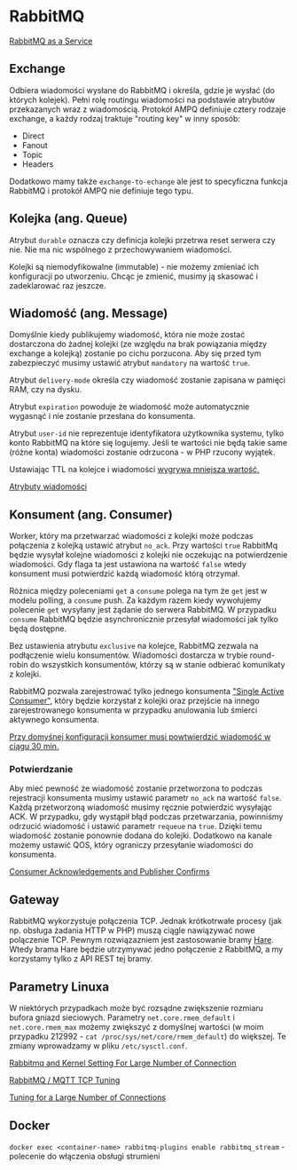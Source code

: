 # RabbitMQ

[RabbitMQ as a Service](https://www.cloudamqp.com/)

## Exchange

Odbiera wiadomości wysłane do RabbitMQ i określa, gdzie je wysłać (do których kolejek). Pełni rolę routingu wiadomości na podstawie atrybutów przekazanych wraz z wiadomością. Protokół AMPQ definiuje cztery rodzaje exchange, a każdy rodzaj traktuje "routing key" w inny sposób:
* Direct
* Fanout
* Topic
* Headers

Dodatkowo mamy także `exchange-to-echange` ale jest to specyficzna funkcja RabbitMQ i protokół AMPQ nie definiuje tego typu.

## Kolejka (ang. Queue)

Atrybut `durable` oznacza czy definicja kolejki przetrwa reset serwera czy nie. Nie ma nic wspólnego z przechowywaniem wiadomości.

Kolejki są niemodyfikowalne (immutable) - nie możemy zmieniać ich konfiguracji po utworzeniu.
Chcąc je zmienić, musimy ją skasować i zadeklarować raz jeszcze.

## Wiadomość (ang. Message)

Domyślnie kiedy publikujemy wiadomość, która nie może zostać dostarczona do żadnej kolejki (ze względu na brak powiązania między exchange a kolejką) zostanie po cichu porzucona. Aby się przed tym zabezpieczyć musimy ustawić atrybut `mandatory` na wartość `true`.

Atrybut `delivery-mode` określa czy wiadomość zostanie zapisana w pamięci RAM, czy na dysku.

Atrybut `expiration` powoduje że wiadomość może automatycznie wygasnąć i nie zostanie przesłana do konsumenta.

Atrybut `user-id` nie reprezentuje identyfikatora użytkownika systemu, tylko konto RabbitMQ na które się logujemy. Jeśli te wartości nie będą takie same (różne konta) wiadomości zostanie odrzucona - w PHP rzucony wyjątek.

Ustawiając TTL na kolejce i wiadomości [wygrywa mniejsza wartość.](https://www.rabbitmq.com/ttl.html#per-message-ttl-in-publishers)

[Atrybuty wiadomości](https://www.rabbitmq.com/publishers.html#message-properties)

## Konsument (ang. Consumer)

Worker, który ma przetwarzać wiadomości z kolejki może podczas połączenia z kolejką ustawić atrybut `no_ack`. Przy wartości `true` RabbitMq będzie wysyłał kolejne wiadomości z kolejki nie oczekując na potwierdzenie wiadomości. Gdy flaga ta jest ustawiona na wartość `false` wtedy konsument musi potwierdzić każdą wiadomość którą otrzymał.

Różnica między poleceniami `get` a `consume` polega na tym że `get` jest w modelu polling, a `consume` push. Za każdym razem kiedy wywołujemy polecenie `get` wysyłany jest żądanie do serwera RabbitMQ. W przypadku `consume` RabbitMQ będzie asynchronicznie przesyłał wiadomości jak tylko będą dostępne.

Bez ustawienia atrybutu `exclusive` na kolejce, RabbitMQ zezwala na podłączenie wielu konsumentów. Wiadomości dostarcza w trybie round-robin do wszystkich konsumentów, którzy są w stanie odbierać komunikaty z kolejki.

RabbitMQ pozwala zarejestrować tylko jednego konsumenta ["Single Active Consumer"](https://www.rabbitmq.com/consumers.html#single-active-consumer), który będzie korzystał z kolejki oraz przejście na innego zarejestrowanego konsumenta w przypadku anulowania lub śmierci aktywnego konsumenta.

[Przy domyśnej konfiguracji konsumer musi powtwierdzić wiadomość w ciągu 30 min.](https://www.rabbitmq.com/consumers.html#acknowledgement-timeout)

### Potwierdzanie

Aby mieć pewność że wiadomość zostanie przetworzona to podczas rejestracji konsumenta musimy ustawić parametr `no_ack` na wartość `false`. Każdą przetworzoną wiadomość musimy ręcznie potwierdzić wysyłając ACK. W przypadku, gdy wystąpił błąd podczas przetwarzania, powinniśmy odrzucić wiadomość  i ustawić parametr `requeue` na `true`. Dzięki temu wiadomość zostanie ponownie dodana do kolejki. Dodatkowo na kanale możemy ustawić QOS, który ograniczy przesyłanie wiadomości do konsumenta.

[Consumer Acknowledgements and Publisher Confirms](https://www.rabbitmq.com/confirms.html)

## Gateway

RabbitMQ wykorzystuje połączenia TCP. Jednak krótkotrwałe procesy (jak np. obsługa żadania HTTP w PHP) muszą ciągle nawiązywać nowe polączenie TCP. Pewnym rozwiązazniem jest zastosowanie bramy [Hare](https://github.com/Weebly/Hare).
Wtedy brama Hare będzie utrzymywać jedno połączenie z RabbitMQ, a my korzystamy tylko z API REST tej bramy.

## Parametry Linuxa

W niektórych przypadkach może być rozsądne zwiększenie rozmiaru bufora gniazd sieciowych.
Parametry `net.core.rmem_default` i `net.core.rmem_max` możemy zwiększyć z domyślnej wartości (w moim przypadku 212992 - `cat /proc/sys/net/core/rmem_default`) do większej. Te zmiany wprowadzamy w pliku `/etc/sysctl.conf`.

[Rabbitmq and Kernel Setting For Large Number of Connection](https://steemit.com/rabbitmq/@myusufe/rabbitmq-and-kernel-setting-for-large-number-of-connection)

[RabbitMQ / MQTT TCP Tuning](https://gist.github.com/lukebakken/e9392fc96d4e493fcea045e095f96f30)

[Tuning for a Large Number of Connections](https://www.rabbitmq.com/networking.html#tuning-for-large-number-of-connections)

## Docker

`docker exec <container-name> rabbitmq-plugins enable rabbitmq_stream` - polecenie do włączenia obsługi strumieni
